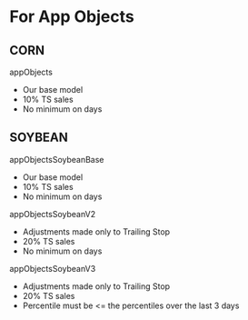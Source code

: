 # For App Objects

## CORN

appObjects
* Our base model
* 10% TS sales
* No minimum on days

## SOYBEAN

appObjectsSoybeanBase
* Our base model
* 10% TS sales
* No minimum on days

appObjectsSoybeanV2
* Adjustments made only to Trailing Stop
* 20% TS sales
* No minimum on days
  
appObjectsSoybeanV3
* Adjustments made only to Trailing Stop
* 20% TS sales
* Percentile must be <= the percentiles over the last 3 days